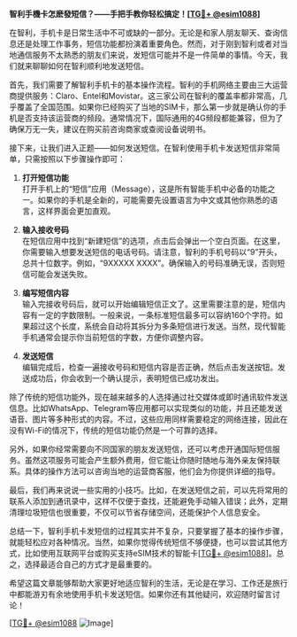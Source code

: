 **智利手機卡怎麽發短信？——手把手教你轻松搞定！[[TG💪+ @esim1088](https://t.me/s/esim1088)]**

在智利，手机卡是日常生活中不可或缺的一部分。无论是和家人朋友聊天、查询信息还是处理工作事务，短信功能都扮演着重要角色。然而，对于刚到智利或者对当地通信服务不太熟悉的朋友们来说，发短信可能并不是一件简单的事情。今天，我们就来聊聊如何在智利顺利地发送短信。

首先，我们需要了解智利手机卡的基本操作流程。智利的手机网络主要由三大运营商提供服务：Claro、Entel和Movistar。这三家公司在智利的覆盖率都非常高，几乎覆盖了全国范围。如果你已经购买了当地的SIM卡，那么第一步就是确认你的手机是否支持该运营商的频段。通常情况下，国际通用的4G频段都能兼容，但为了确保万无一失，建议在购买前咨询商家或查阅设备说明书。

接下来，让我们进入正题——如何发送短信。在智利使用手机卡发送短信非常简单，只需按照以下步骤操作即可：

1. **打开短信功能**  
   打开手机上的“短信”应用（Message），这是所有智能手机中必备的功能之一。如果你的手机是全新的，可能需要先设置语言为中文或其他你熟悉的语言，这样界面会更加直观。

2. **输入接收号码**  
   在短信应用中找到“新建短信”的选项，点击后会弹出一个空白页面。在这里，你需要输入想要发送短信的电话号码。请注意，智利的手机号码以“9”开头，总共十位数字。例如，“9XXXXX XXXX”。确保输入的号码准确无误，否则短信可能会发送失败。

3. **编写短信内容**  
   输入完接收号码后，就可以开始编辑短信正文了。这里需要注意的是，短信内容有一定的字数限制。一般来说，一条标准短信最多可以容纳160个字符。如果超过这个长度，系统会自动将其拆分为多条短信进行发送。当然，现代智能手机通常会提示你当前短信的字数，方便你调整内容。

4. **发送短信**  
   编辑完成后，检查一遍接收号码和短信内容是否正确，然后点击发送按钮。发送成功后，你会收到一个确认提示，表明短信已成功发出。

除了传统的短信功能外，现在越来越多的人选择通过社交媒体或即时通讯软件发送信息。比如WhatsApp、Telegram等应用都可以实现类似的功能，并且还能发送语音、图片等多种形式的内容。不过，这些应用同样需要稳定的网络连接，因此在没有Wi-Fi的情况下，传统的短信功能仍然是一个可靠的选择。

另外，如果你经常需要向不同国家的朋友发送短信，还可以考虑开通国际短信服务。虽然这项服务可能会产生额外费用，但它能让你随时随地与海外亲友保持联系。具体的操作方法可以咨询当地的运营商客服，他们会为你提供详细的指导。

最后，我们再来说说一些实用的小技巧。比如，在发送短信之前，可以先将常用的联系人添加到通讯录中，这样不仅便于查找，还能避免手动输入错误；此外，定期清理垃圾短信也很重要，不仅可以节省存储空间，还能保护个人信息安全。

总结一下，智利手机卡发短信的过程其实并不复杂，只要掌握了基本的操作步骤，就能轻松应对各种情况。当然，如果你觉得传统短信不够便捷，也可以尝试其他方式，比如使用互联网平台或购买支持eSIM技术的智能卡[[TG💪+ @esim1088](https://t.me/s/esim1088)]。总之，选择最适合自己的方式才是最重要的。

希望这篇文章能够帮助大家更好地适应智利的生活，无论是在学习、工作还是旅行中都能游刃有余地使用手机卡发送短信。如果你还有其他疑问，欢迎随时留言讨论！

[[TG💪+ @esim1088](https://t.me/s/esim1088) ![Image](https://i.postimg.cc/4NQfJmqS/Snipaste-2025-05-13-00-14-12.png)]